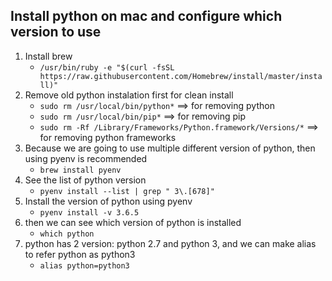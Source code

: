 ## Install python on mac and configure which version to use
1. Install brew 
	- `/usr/bin/ruby -e "$(curl -fsSL https://raw.githubusercontent.com/Homebrew/install/master/install)"`
2. Remove old python instalation first for clean install 
	- `sudo rm /usr/local/bin/python*`	==> for removing python 
	- `sudo rm /usr/local/bin/pip*`		==> for removing pip
	- `sudo rm -Rf /Library/Frameworks/Python.framework/Versions/*` ==> for removing python frameworks
3. Because we are going to use multiple different version of python, then using pyenv is recommended
	- `brew install pyenv`
4. See the list of python version 
	- `pyenv install --list | grep " 3\.[678]"`
5. Install the version of python using pyenv
	- `pyenv install -v 3.6.5`
6. then we can see which version of python is installed
	- `which python`
7. python has 2 version: python 2.7 and python 3, and we can make alias to refer python as python3
	- `alias python=python3`
